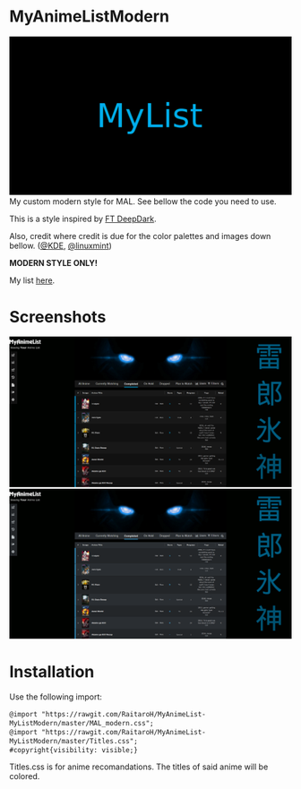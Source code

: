 # MyAnimeListModern
![alt tag](https://raw.githubusercontent.com/RaitaroH/MyAnimeList/master/Images/MyList%20-%20DeepDark.png)
My custom modern style for MAL. See bellow the code you need to use.

This is a style inspired by [FT DeepDark](https://addons.mozilla.org/en-US/firefox/addon/ft-deepdark/?src=search).

Also, credit where credit is due for the color palettes and images down bellow. ([@KDE](https://github.com/KDE), [@linuxmint](https://github.com/linuxmint))

<b>MODERN STYLE ONLY!</b>

My list [here](https://myanimelist.net/animelist/RaitaroHikami).

# Screenshots
![alt tag](https://raw.githubusercontent.com/RaitaroH/MyAnimeList-MyListModern/master/Images/DeepDark.png)
![alt tag](https://raw.githubusercontent.com/RaitaroH/MyAnimeList-MyListModern/master/Images/BreezeDark.png)

# Installation
Use the following import:
```
@import "https://rawgit.com/RaitaroH/MyAnimeList-MyListModern/master/MAL_modern.css";
@import "https://rawgit.com/RaitaroH/MyAnimeList-MyListModern/master/Titles.css";
#copyright{visibility: visible;}
```

Titles.css is for anime recomandations. The titles of said anime will be colored.
